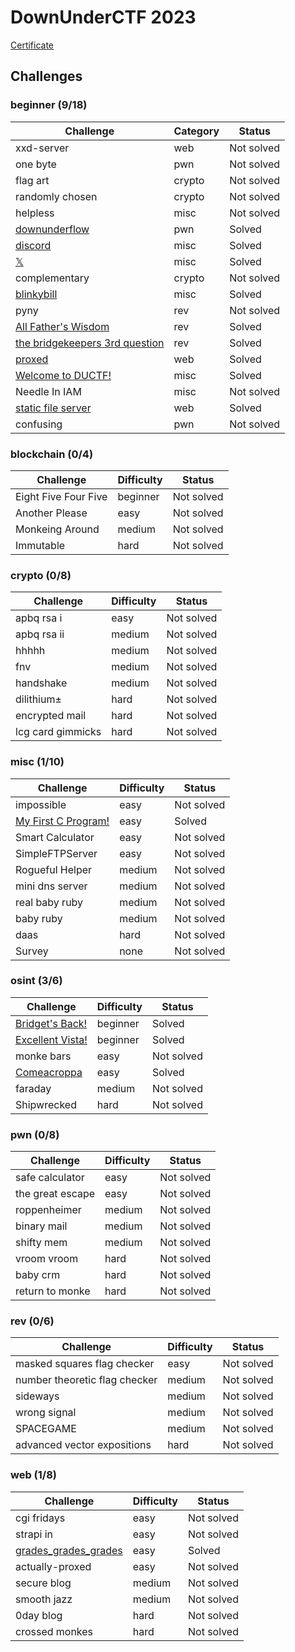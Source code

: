 # DownUnderCTF 2023
[Certificate](./cert/ductf-certificate.jpg)

## Challenges
### beginner (9/18)
| Challenge                                                              | Category | Status     |
| ---------------------------------------------------------------------- | -------- | ---------- |
| xxd-server                                                             | web      | Not solved |
| one byte                                                               | pwn      | Not solved |
| flag art                                                               | crypto   | Not solved |
| randomly chosen                                                        | crypto   | Not solved |
| helpless                                                               | misc     | Not solved |
| [downunderflow](./pwn/downunderflow.md)                                | pwn      | Solved     |
| [discord](./misc/discord.md)                                           | misc     | Solved     |
| [𝕏](./misc/x.md)                                                       | misc     | Solved     |
| complementary                                                          | crypto   | Not solved |
| [blinkybill](./misc/blinkybill.md)                                     | misc     | Solved     |
| pyny                                                                   | rev      | Not solved |
| [All Father's Wisdom](./rev/All_Fathers_Wisdom.md)                     | rev      | Solved     |
| [the bridgekeepers 3rd question](./rev/the_bridgekeepers_3rd_question) | rev      | Solved     |
| [proxed](./web/proxed.md)                                              | web      | Solved     |
| [Welcome to DUCTF!](./misc/Welcome_to_DUCTF.md)                        | misc     | Solved     |
| Needle In IAM                                                          | misc     | Not solved |
| [static file server](./web/static_file_servermd)                       | web      | Solved     |
| confusing                                                              | pwn      | Not solved |

### blockchain (0/4)
| Challenge            | Difficulty | Status     |
| -------------------- | ---------- | ---------- |
| Eight Five Four Five | beginner   | Not solved |
| Another Please       | easy       | Not solved |
| Monkeing Around      | medium     | Not solved |
| Immutable            | hard       | Not solved |

### crypto (0/8)
| Challenge         | Difficulty | Status     |
| ----------------- | ---------- | ---------- |
| apbq rsa i        | easy       | Not solved |
| apbq rsa ii       | medium     | Not solved |
| hhhhh             | medium     | Not solved |
| fnv               | medium     | Not solved |
| handshake         | medium     | Not solved |
| dilithium±        | hard       | Not solved |
| encrypted mail    | hard       | Not solved |
| lcg card gimmicks | hard       | Not solved |

### misc (1/10)
| Challenge                                           | Difficulty | Status     |
| --------------------------------------------------- | ---------- | ---------- |
| impossible                                          | easy       | Not solved |
| [My First C Program!](./misc/My_First_C_Program.md) | easy       | Solved     |
| Smart Calculator                                    | easy       | Not solved |
| SimpleFTPServer                                     | easy       | Not solved |
| Rogueful Helper                                     | medium     | Not solved |
| mini dns server                                     | medium     | Not solved |
| real baby ruby                                      | medium     | Not solved |
| baby ruby                                           | medium     | Not solved |
| daas                                                | hard       | Not solved |
| Survey                                              | none       | Not solved |

### osint (3/6)
| Challenge                                      | Difficulty | Status     |
| ---------------------------------------------- | ---------- | ---------- |
| [Bridget's Back!](./osint/Bridgets_Back.md)    | beginner   | Solved     |
| [Excellent Vista!](./osint/Excellent_Vista.md) | beginner   | Solved     |
| monke bars                                     | easy       | Not solved |
| [Comeacroppa](./osint/Comeacroppa.md)          | easy       | Solved     |
| faraday                                        | medium     | Not solved |
| Shipwrecked                                    | hard       | Not solved |

### pwn (0/8)
| Challenge        | Difficulty | Status     |
| ---------------- | ---------- | ---------- |
| safe calculator  | easy       | Not solved |
| the great escape | easy       | Not solved |
| roppenheimer     | medium     | Not solved |
| binary mail      | medium     | Not solved |
| shifty mem       | medium     | Not solved |
| vroom vroom      | hard       | Not solved |
| baby crm         | hard       | Not solved |
| return to monke  | hard       | Not solved |

### rev (0/6)
| Challenge                     | Difficulty | Status     |
| ----------------------------- | ---------- | ---------- |
| masked squares flag checker   | easy       | Not solved |
| number theoretic flag checker | medium     | Not solved |
| sideways                      | medium     | Not solved |
| wrong signal                  | medium     | Not solved |
| SPACEGAME                     | medium     | Not solved |
| advanced vector expositions   | hard       | Not solved |

### web (1/8)
| Challenge                                               | Difficulty | Status     |
| ------------------------------------------------------- | ---------- | ---------- |
| cgi fridays                                             | easy       | Not solved |
| strapi in                                               | easy       | Not solved |
| [grades\_grades\_grades](./web/grades_grades_grades.md) | easy       | Solved     |
| actually-proxed                                         | easy       | Not solved |
| secure blog                                             | medium     | Not solved |
| smooth jazz                                             | medium     | Not solved |
| 0day blog                                               | hard       | Not solved |
| crossed monkes                                          | hard       | Not solved |
